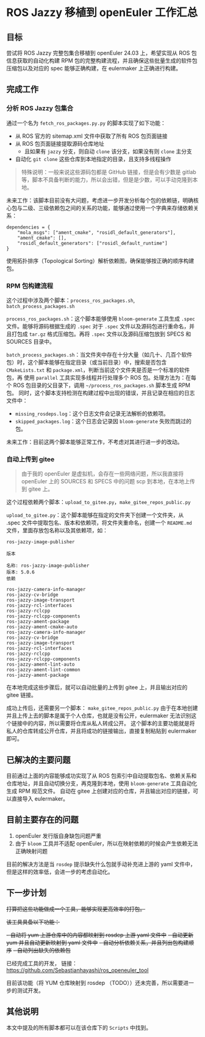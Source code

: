 # ROS Jazzy 移植到 openEuler 工作汇总

## 目标

尝试将 ROS Jazzy 完整包集合移植到 openEuler 24.03 上，希望实现从 ROS 包信息获取的自动化构建 RPM 包的完整构建流程，并且确保这些批量生成的软件包压缩包以及对应的 spec 能够正确构建，在 eulermaker 上正确进行构建。

## 完成工作

### 分析 ROS Jazzy 包集合

通过一个名为 `fetch_ros_packages.py.py` 的脚本实现了如下功能：

- 从 ROS 官方的 sitemap.xml 文件中获取了所有 ROS 包页面链接
- 从 ROS 包页面链接提取源码仓库地址
  - 且如果有 `jazzy` 分支，则自动 `clone` 该分支，如果没有则 `clone` 主分支
- 自动化 `git clone` 这些仓库到本地指定的目录，且支持多线程操作

> 特殊说明：一般来说这些源码包都是 GitHub 链接，但是会有少数是 gitlab 等，脚本不具备判断的能力，所以会出错，但是是少数，可以手动克隆到本地。

未来工作：该脚本目前没有大问题，考虑进一步开发分析每个包的依赖链，明确核心包与二级、三级依赖包之间的关系的功能，能够通过使用一个字典来存储依赖关系：

```
dependencies = {
    "mola_msgs": ["ament_cmake", "rosidl_default_generators"],
    "ament_cmake": [],
    "rosidl_default_generators": ["rosidl_default_runtime"]
}
```

使用拓扑排序（Topological Sorting）解析依赖图，确保能够按正确的顺序构建包。

### RPM 包构建流程

这个过程中涉及两个脚本：`process_ros_packages.sh`, `batch_process_packages.sh`

`process_ros_packages.sh`：这个脚本能够使用 `bloom-generate` 工具生成 `.spec` 文件。能够将源码根据生成的 `.spec` 对于  `.spec` 文件以及源码包进行重命名，并且打包成 `tar.gz` 格式压缩包。再将  `.spec` 文件以及源码压缩包放到 SPECS 和 SOURCES 目录中。

`batch_process_packages.sh`：当文件夹中存在十分大量（如几十、几百个软件包）时，这个脚本能够在指定目录（或当前目录）中，搜索是否包含 `CMakeLists.txt` 和 `package.xml`，判断当前这个文件夹是否是一个标准的软件包，再 使用 `parallel` 工具实现多线程并行处理多个 ROS 包。处理方法为：在每个 ROS 包目录的父目录下，调用 `~/process_ros_packages.sh` 脚本生成 RPM 包。
同时，这个脚本支持检测在构建过程中出现的错误，并且记录在相应的日志文件中：

- `missing_rosdeps.log`：这个日志文件会记录无法解析的依赖项。
- `skipped_packages.log`：这个日志会记录因 `bloom-generate` 失败而跳过的包。

未来工作：目前这两个脚本能够正常工作，不考虑对其进行进一步的改动。

### 自动上传到 gitee

> 由于我的 openEuler 是虚拟机，会存在一些网络问题，所以我直接将 openEuler 上的 SOURCES 和 SPECS 中的问题 scp 到本地，在本地上传到 gitee 上。

这个过程依赖两个脚本：`upload_to_gitee.py`，`make_gitee_repos_public.py`

`upload_to_gitee.py`：这个脚本能够在指定的文件夹下创建一个文件夹，从 .spec 文件中提取包名、版本和依赖项，将文件夹重命名，创建一个 `README.md` 文件，里面存放包名称以及其依赖项，如：

```
ros-jazzy-image-publisher

版本

名称: ros-jazzy-image-publisher
版本: 5.0.6
依赖

ros-jazzy-camera-info-manager
ros-jazzy-cv-bridge
ros-jazzy-image-transport
ros-jazzy-rcl-interfaces
ros-jazzy-rclcpp
ros-jazzy-rclcpp-components
ros-jazzy-ament-package
ros-jazzy-ament-cmake-auto
ros-jazzy-camera-info-manager
ros-jazzy-cv-bridge
ros-jazzy-image-transport
ros-jazzy-rcl-interfaces
ros-jazzy-rclcpp
ros-jazzy-rclcpp-components
ros-jazzy-ament-lint-auto
ros-jazzy-ament-lint-common
ros-jazzy-ament-package
```

在本地完成这些步骤后，就可以自动批量的上传到 gitee 上，并且输出对应的 gitee 链接。

成功上传后，还需要另一个脚本： `make_gitee_repos_public.py`
由于在本地创建并且上传上去的脚本是属于个人仓库，也就是没有公开，eulermaker 无法识别这个链接中的内容，所以需要将仓库从私人转成公开。
这个脚本的主要功能就是将私人的仓库转成公开仓库，并且将成功的链接输出，直接复制粘贴到 eulermaker 即可。

## 已解决的主要问题

目前通过上面的内容能够成功实现了从 ROS 包索引中自动提取包名、依赖关系和仓库地址，并且自动切换分支，再克隆到本地，使用 `bloom-generate` 工具自动化生成 RPM 规范文件。
自动在 gitee 上创建对应的仓库，并且输出对应的链接，可以直接导入 eulermaker。

## 目前主要存在的问题

1. openEuler 发行版自身缺包问题严重
2. 由于 `bloom` 工具并不适配 openEuler，所以在映射依赖的时候会产生依赖无法正确映射问题

目前的解决方法是当 `rosdep` 提示缺失什么包就手动补充进上游的 yaml 文件中，但是这样的效率低，会进一步的考虑自动化。

## 下一步计划

~~打算把这些功能做成一个工具，能够实现更高效率的打包。~~

~~该工具具备以下功能：~~

~~- 自动将 yum 上游仓库中的内容都映射到 rosdep 上游 yaml 文件中~~
~~- 自动更新 yum 并且自动更新映射到 yaml 文件中~~
~~- 自动分析依赖关系，并且列出包构建顺序~~
~~- 自动列出缺失的依赖包~~

已经完成工具的开发， 链接：https://github.com/Sebastianhayashi/ros_openeuler_tool

目前该功能（将 YUM 仓库映射到 rosdep （TODO））还未完善，所以需要进一步的测试开发。

## 其他说明

本文中提及的所有脚本都可以在该仓库下的 `Scripts` 中找到。